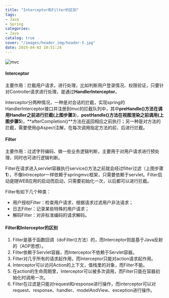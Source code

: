 ```yaml
---
title: "Interceptor和Filter的区别"
tags:
- Java
- Spring
categories:
- Java
catalog: true
cover: "/images/header_img/header-5.jpg"
date: 2019-04-02 10:51:24
---
```


![mvc](/images/A6hCPs.png)

#### Interceptor

主要作用：拦截用户请求，进行处理，比如判断用户登录情况、权限验证，只要针对Controller请求进行处理，是通过**HandlerInterceptor**。

Interceptor分两种情况，一种是对会话的拦截，实现spring的HandlerInterceptor接口并注册到mvc的拦截队列中，其中**preHandle()**方法在调用Handler之前进行拦截(上图步骤**3**)，**postHandle()**方法在视图渲染之前调用(上图步骤**5**)，**afterCompletion()**方法在返回相应之前执行；另一种是对方法的拦截，需要使用@Aspect注解，在每次调用指定方法的前、后进行拦截。

#### Filter

主要作用：过滤字符编码、做一些业务逻辑判断，主要用于对用户请求进行预处理，同时也可进行逻辑判断。

Filter在请求进入servlet容器执行service()方法之前就会经过filter过滤（上图步骤**1**），不像Intreceptor一样依赖于springmvc框架，只需要依赖于servlet。Filter启动是随WEB应用的启动而启动，只需要初始化一次，以后都可以进行拦截。

Filter有如下几个种类：

- 用户授权Filter：检查用户请求，根据请求过滤用户非法请求；
- 日志Filter：记录某些特殊的用户请求；
- 解码Filter：对非标准编码的请求解码。

#### Filter和Interceptor的区别

1. Filter是基于函数回调（doFilter()方法）的，而Interceptor则是基于Java反射的（AOP思想）。
2. Filter依赖于Servlet容器，而Interceptor不依赖于Servlet容器。
3. Filter对几乎所有的请求起作用，而Interceptor只能对action请求起作用。
4. Interceptor可以访问Action的上下文，值栈里的对象，而Filter不能。
5. 在action的生命周期里，Interceptor可以被多次调用，而Filter只能在容器初始化时调用一次。
6. Filter在过滤是只能对request和response进行操作，而interceptor可以对request、response、handler、modelAndView、exception进行操作。
